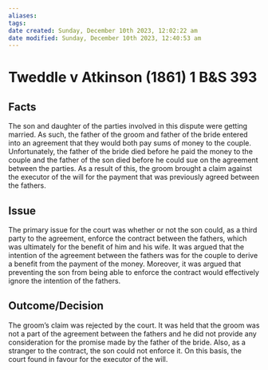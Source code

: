 ```yaml
---
aliases: 
tags: 
date created: Sunday, December 10th 2023, 12:02:22 am
date modified: Sunday, December 10th 2023, 12:40:53 am
---
```


# Tweddle v Atkinson (1861) 1 B&S 393

## Facts

The son and daughter of the parties involved in this dispute were getting married. As such, the father of the groom and father of the bride entered into an agreement that they would both pay sums of money to the couple. Unfortunately, the father of the bride died before he paid the money to the couple and the father of the son died before he could sue on the agreement between the parties. As a result of this, the groom brought a claim against the executor of the will for the payment that was previously agreed between the fathers.

## Issue

The primary issue for the court was whether or not the son could, as a third party to the agreement, enforce the contract between the fathers, which was ultimately for the benefit of him and his wife. It was argued that the intention of the agreement between the fathers was for the couple to derive a benefit from the payment of the money. Moreover, it was argued that preventing the son from being able to enforce the contract would effectively ignore the intention of the fathers. 

## Outcome/Decision

The groom’s claim was rejected by the court. It was held that the groom was not a part of the agreement between the fathers and he did not provide any consideration for the promise made by the father of the bride. Also, as a stranger to the contract, the son could not enforce it. On this basis, the court found in favour for the executor of the will.
